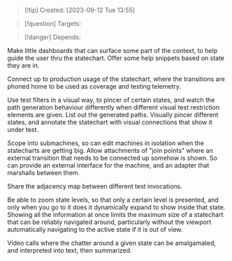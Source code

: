 
>[!tip] Created: [2023-09-12 Tue 13:55]

>[!question] Targets: 

>[!danger] Depends: 

Make little dashboards that can surface some part of the context, to help guide the user thru the statechart.  Offer some help snippets based on state they are in.

Connect up to production usage of the statechart, where the transitions are phoned home to be used as coverage and testing telemetry.

Use test filters in a visual way, to pincer of certain states, and watch the path generation behaviour differently when different visual test restriction elements are given. 
List out the generated paths.
Visually pincer different states, and annotate the statechart with visual connections that show it under test.

Scope into submachines, so can edit machines in isolation when the statecharts are getting big.  Allow attachments of "join points" where an external transition that needs to be connected up somehow is shown.  So can provide an external interface for the machine, and an adapter that marshalls between them.

Share the adjacency map between different test invocations.

Be able to zoom state levels, so that only a certain level is presented, and only when you go to it does it dynamically expand to show inside that state.  Showing all the information at once limits the maximum size of a statechart that can be reliably navigated around, particularly without the viewport automatically navigating to the active state if it is out of view.

Video calls where the chatter around a given state can be amalgamated, and interpreted into text, then summarized.